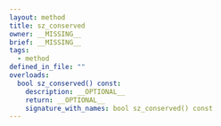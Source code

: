 ```yaml
---
layout: method
title: sz_conserved
owner: __MISSING__
brief: __MISSING__
tags:
  - method
defined_in_file: ""
overloads:
  bool sz_conserved() const:
    description: __OPTIONAL__
    return: __OPTIONAL__
    signature_with_names: bool sz_conserved() const
---
```

